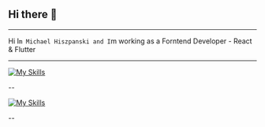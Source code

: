 ## Hi there 👋

---

Hi I`m Michael Hiszpanski and I`m working as a Forntend Developer - React & Flutter

---
[![My Skills](https://skillicons.dev/icons?i=js,html,css,wasm)](https://skillicons.dev)

--

[![My Skills](https://skillicons.dev/icons?i=aws,gcp,azure,react,vue,flutter&perline=3)](https://skillicons.dev)

--


<!--
**MichaelHiszpanski/MichaelHiszpanski** is a ✨ _special_ ✨ repository because its `README.md` (this file) appears on your GitHub profile.

Here are some ideas to get you started:

- 🔭 I’m currently working on ...
- 🌱 I’m currently learning ...
- 👯 I’m looking to collaborate on ...
- 🤔 I’m looking for help with ...
- 💬 Ask me about ...
- 📫 How to reach me: ...
- 😄 Pronouns: ...
- ⚡ Fun fact: ...
-->
